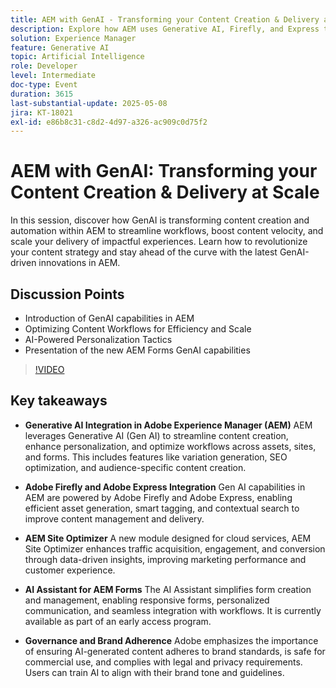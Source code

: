 ```yaml
---
title: AEM with GenAI - Transforming your Content Creation & Delivery at Scale
description: Explore how AEM uses Generative AI, Firefly, and Express to boost content creation, site optimization, and personalized experiences while ensuring brand governance.
solution: Experience Manager
feature: Generative AI
topic: Artificial Intelligence
role: Developer
level: Intermediate
doc-type: Event
duration: 3615
last-substantial-update: 2025-05-08
jira: KT-18021
exl-id: e86b8c31-c8d2-4d97-a326-ac909c0d75f2
---
```

# AEM with GenAI: Transforming your Content Creation & Delivery at Scale

In this session, discover how GenAI is transforming content creation and automation within AEM to streamline workflows, boost content velocity, and scale your delivery of impactful experiences. Learn how to revolutionize your content strategy and stay ahead of the curve with the latest GenAI-driven innovations in AEM. 

## Discussion Points

* Introduction of GenAI capabilities in AEM 
* Optimizing Content Workflows for Efficiency and Scale 
* AI-Powered Personalization Tactics 
* Presentation of the new AEM Forms GenAI capabilities

>[!VIDEO](https://video.tv.adobe.com/v/3458044/?learn=on&enablevpops)

## Key takeaways

* **Generative AI Integration in Adobe Experience Manager (AEM)** AEM leverages Generative AI (Gen AI) to streamline content creation, enhance personalization, and optimize workflows across assets, sites, and forms. This includes features like variation generation, SEO optimization, and audience-specific content creation.

* **Adobe Firefly and Adobe Express Integration** Gen AI capabilities in AEM are powered by Adobe Firefly and Adobe Express, enabling efficient asset generation, smart tagging, and contextual search to improve content management and delivery.

* **AEM Site Optimizer** A new module designed for cloud services, AEM Site Optimizer enhances traffic acquisition, engagement, and conversion through data-driven insights, improving marketing performance and customer experience.

* **AI Assistant for AEM Forms** The AI Assistant simplifies form creation and management, enabling responsive forms, personalized communication, and seamless integration with workflows. It is currently available as part of an early access program.

* **Governance and Brand Adherence** Adobe emphasizes the importance of ensuring AI-generated content adheres to brand standards, is safe for commercial use, and complies with legal and privacy requirements. Users can train AI to align with their brand tone and guidelines.
